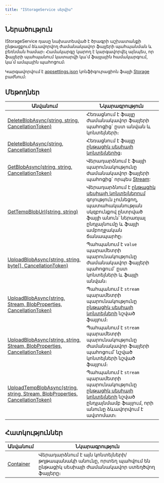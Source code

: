 ```yaml
---
title: "IStorageService սերվիս"
---
```


## Ներածություն

IStorageService դասը նախատեսված է ծրագրի աշխատանքի ընթացքում ձևավորվող ժամանակավոր ֆայլերի պահպանման և բեռնման համար։
Համակարգը կարող է կարգավորվել այնպես, որ ֆայլերի պահպանում կատարվի կա՛մ ֆայլային համակարգում, կա՛մ ամպային պահոցում։

Կարգավորվում է [appsettings.json](../../Project/appsettings_json.md) կոնֆիգուրացիոն ֆայլի [Storage](../../Project/appsettings_json.md#storage) բաժնում։

## Մեթոդներ

| Անվանում | Նկարագրություն |
|----------|----------------|
| [DeleteBlobAsync(string, string, CancellationToken)](IStorageService/DeleteBlobAsync.md#istorageservicedeleteblobasyncstring-string-cancellationtoken-մեթոդ) | Հեռացնում է ֆայլը ժամանակավոր ֆայլերի պահոցից` ըստ անվան և կոնտեյների։ |
| [DeleteBlobAsync(string, CancellationToken)](IStorageService/DeleteBlobAsync.md#istorageservicedeleteblobasyncstring-cancellationtoken-մեթոդ) | Հեռացնում է ֆայլը [ընթացիկ սեսիայի կոնտեյներից](IStorageService/Container.md)։ |
| [GetBlobAsync(string, string, CancellationToken)](IStorageService/GetBlobAsync.md) | Վերադարձնում է ֆայլի պարունակությունը ժամանակավոր ֆայլերի պահոցից` որպես [Stream](https://learn.microsoft.com/en-us/dotnet/api/system.io.stream): |
| [GetTempBlobUrl(string, string)](IStorageService/GetTempBlobUrl.md) | Վերադարձնում է [ընթացիկ սեսիայի կոնտեյներում](IStorageService/Container.md) գոյություն չունեցող, պատահականության սկզբունքով ընտրված ֆայլի անուն՝ ներառյալ ընդլայնումը և ֆայլի ամբողջական ճանապարհը։ |
| [UploadBlobAsync(string, string, byte[], CancellationToken)](IStorageService/UploadBlobAsync.md#istorageserviceuploadblobasyncstring-string-byte-cancellationtoken-մեթոդ) | Պահպանում է `value` պարամետրի պարունակությունը ժամանակավոր ֆայլերի պահոցում` ըստ կոնտեյների և ֆայլի անվան։ |
| [UploadBlobAsync(string, Stream, BlobProperties, CancellationToken)](IStorageService/UploadBlobAsync.md#istorageserviceuploadblobasyncstring-stream-blobproperties-cancellationtoken-մեթոդ) | Պահպանում է `stream` պարամետրի պարունակությունը [ընթացիկ սեսիայի կոնտեյների](IStorageService/Container.md) նշված ֆայլում։ |
| [UploadBlobAsync(string, string, Stream, BlobProperties, CancellationToken)](IStorageService/UploadBlobAsync.md#istorageserviceuploadblobasyncstring-string-stream-blobproperties-cancellationtoken-մեթոդ) | Պահպանում է `stream` պարամետրի պարունակությունը ժամանակավոր ֆայլերի պահոցում՝ նշված կոնտեյների նշված ֆայլում։ |
| [UploadTempBlobAsync(string, string, Stream, BlobProperties, CancellationToken)](IStorageService/UploadTempBlobAsync.md) | Պահպանում է `stream` պարամետրի պարունակությունը [ընթացիկ սեսիայի կոնտեյների](IStorageService/Container.md) նշված ընդլայնմամբ ֆայլում, որի անունը ձևավորվում է ավտոմատ։ |

## Հատկություններ

| Անվանում | Նկարագրություն |
|----------|----------------|
| [Container](IStorageService/Container.md) | Վերադարձնում է այն կոնտեյների/թղթապանակի անունը, որտեղ պահվում են ընթացիկ սեսիայի ժամանակավոր ստեղծվող ֆայլերը։ |

<!-- ### GetTempBlobUrlAsync

```c#
public Task<string> GetTempBlobUrlAsync(string fileExtension, out string blobName)
```

Վերադարձնում է [Container](#container) հատկությամբ սահմանված ենթաթղթապանակում գոյություն չունեցող, պատահականության սկզբունքով ընտրված ֆայլի անունը՝ ներառյալ ընդլայնումը և ֆայլի ամբողջական ճանապարհը։

**Օրինակ** `C:\\Storage\\Files\\76dfc298-66c0-4b41-8981-434582400aeb\\lsrbuqgy.jay.txt`:

**Պարամետրեր**

* `fileExtension` - Ֆայլի ընդլայնումը։
* `blobName` - Վերադարձնում է ֆայլի անունը՝ նշված ընդլայնմամբ։ -->